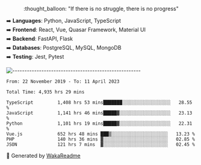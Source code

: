 <p align="center"> 
  :thought_balloon: "If there is no struggle, there is no progress"
</p>

<p align="left">
  ➡️ <strong>Languages</strong>: Python, JavaScript, TypeScript<br>
  ➡️ <strong>Frontend</strong>: React, Vue, Quasar Framework, Material UI<br>
  ➡️ <strong>Backend</strong>: FastAPI, Flask<br>
  ➡️ <strong>Databases</strong>: PostgreSQL, MySQL, MongoDB<br>
  ➡️ <strong>Testing</strong>: Jest, Pytest<br>
</p>

![-----------------------------------------------------](https://raw.githubusercontent.com/andreasbm/readme/master/assets/lines/vintage.png)

<!--START_SECTION:waka-->

```text
From: 22 November 2019 - To: 11 April 2023

Total Time: 4,935 hrs 29 mins

TypeScript         1,408 hrs 53 mins███████░░░░░░░░░░░░░░░░░░   28.55 %
JavaScript         1,141 hrs 46 mins█████▓░░░░░░░░░░░░░░░░░░░   23.13 %
Python             1,101 hrs 19 mins█████▓░░░░░░░░░░░░░░░░░░░   22.31 %
Vue.js             652 hrs 48 mins ███▒░░░░░░░░░░░░░░░░░░░░░   13.23 %
PHP                140 hrs 36 mins ▓░░░░░░░░░░░░░░░░░░░░░░░░   02.85 %
JSON               121 hrs 7 mins  ▓░░░░░░░░░░░░░░░░░░░░░░░░   02.45 %
```

<!--END_SECTION:waka-->


🚀 Generated by [WakaReadme](https://github.com/athul/waka-readme)
